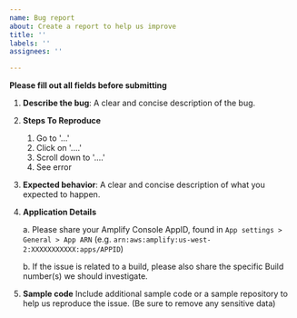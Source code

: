 ```yaml
---
name: Bug report
about: Create a report to help us improve
title: ''
labels: ''
assignees: ''

---
```


**Please fill out all fields before submitting**

1. **Describe the bug**: A clear and concise description of the bug.

1. **Steps To Reproduce**
    1. Go to '...'
    2. Click on '....'
    3. Scroll down to '....'
    4. See error

1. **Expected behavior**: A clear and concise description of what you expected to happen.

1. **Application Details**

    a. Please share your Amplify Console AppID, found in `App settings > General > App ARN` (e.g. `arn:aws:amplify:us-west-2:XXXXXXXXXXX:apps/APPID`)

    b. If the issue is related to a build, please also share the specific Build number(s) we should investigate.


1. **Sample code**
Include additional sample code or a sample repository to help us reproduce the issue. (Be sure to remove any sensitive data)
